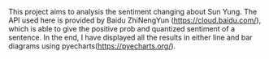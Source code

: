 This project aims to analysis the sentiment changing about Sun Yung.
The API used here is provided by Baidu ZhiNengYun (https://cloud.baidu.com/), which is able to give the positive prob and quantized sentiment of a sentence.
In the end, I have displayed all the results in either line and bar diagrams using pyecharts(https://pyecharts.org/).
